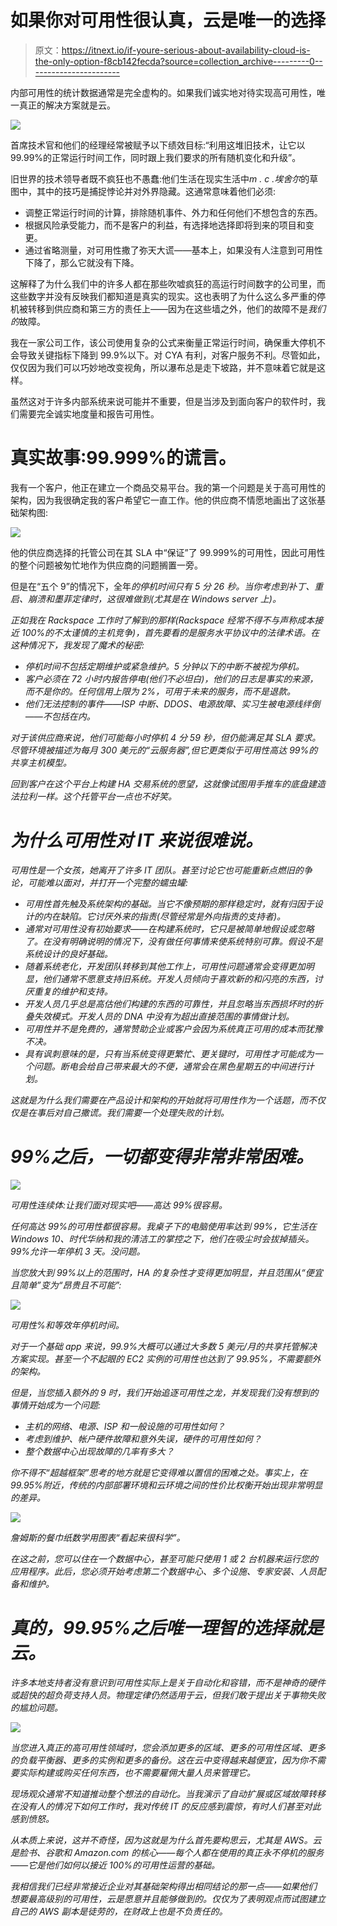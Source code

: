 # 如果你对可用性很认真，云是唯一的选择

> 原文：<https://itnext.io/if-youre-serious-about-availability-cloud-is-the-only-option-f8cb142fecda?source=collection_archive---------0----------------------->

内部可用性的统计数据通常是完全虚构的。如果我们诚实地对待实现高可用性，唯一真正的解决方案就是云。

![](img/45dba53d6e29e4b1fbb9e68f4f4aa612.png)

首席技术官和他们的经理经常被赋予以下绩效目标:“利用这堆旧技术，让它以 99.99%的正常运行时间工作，同时跟上我们要求的所有随机变化和升级”。

旧世界的技术领导者既不疯狂也不愚蠢:他们生活在现实生活中*m . c .埃舍尔*的草图中，其中的技巧是捕捉悖论并对外界隐藏。这通常意味着他们必须:

*   调整正常运行时间的计算，排除随机事件、外力和任何他们不想包含的东西。
*   根据风险承受能力，而不是客户的利益，有选择地选择即将到来的项目和变更。
*   通过省略测量，对可用性撒了弥天大谎——基本上，如果没有人注意到可用性下降了，那么它就没有下降。

这解释了为什么我们中的许多人都在那些吹嘘疯狂的高运行时间数字的公司里，而这些数字并没有反映我们都知道是真实的现实。这也表明了为什么这么多严重的停机被转移到供应商和第三方的责任上——因为在这些墙之外，他们的故障不是*我们的*故障。

我在一家公司工作，该公司使用复杂的公式来衡量正常运行时间，确保重大停机不会导致关键指标下降到 99.9%以下。对 CYA 有利，对客户服务不利。尽管如此，仅仅因为我们可以巧妙地改变视角，所以瀑布总是走下坡路，并不意味着它就是这样。

虽然这对于许多内部系统来说可能并不重要，但是当涉及到面向客户的软件时，我们需要完全诚实地度量和报告可用性。

# 真实故事:99.999%的谎言。

我有一个客户，他正在建立一个商品交易平台。我的第一个问题是关于高可用性的架构，因为我很确定我的客户希望它一直工作。他的供应商不情愿地画出了这张基础架构图:

![](img/e3ec27678a1dc31cce64f3c721d894c3.png)

他的供应商选择的托管公司在其 SLA 中“保证”了 99.999%的可用性，因此可用性的整个问题被匆忙地作为供应商的问题搁置一旁。

但是在“五个 9”的情况下，全年*的停机时间只有 5 分 26 秒。当你考虑到补丁、重启、崩溃和墨菲定律时，这很难做到(尤其是在 Windows server 上)。*

*正如我在 Rackspace 工作时了解到的那样(Rackspace 经常不得不与声称成本接近 100%的不太谨慎的主机竞争)，首先要看的是服务水平协议中的法律术语。在这种情况下，我发现了魔术的秘密:*

*   *停机时间不包括定期维护或紧急维护。5 分钟以下的中断不被视为停机。*
*   *客户必须在 72 小时内报告停电(他们不必坦白)，他们的日志是事实的来源，而不是你的。任何信用上限为 2%，可用于未来的服务，而不是退款。*
*   *他们无法控制的事件——ISP 中断、DDOS、电源故障、实习生被电源线绊倒——不包括在内。*

*对于该供应商来说，他们可能每小时停机 4 分 59 秒，但仍能满足其 SLA 要求。尽管环境被描述为每月 300 美元的“云服务器”,但它更类似于可用性高达 99%的共享主机模型。*

*回到客户在这个平台上构建 HA 交易系统的愿望，这就像试图用手推车的底盘建造法拉利一样。这个托管平台一点也不好笑。*

# *为什么可用性对 IT 来说很难说。*

*可用性是一个女孩，她离开了许多 IT 团队。甚至讨论它也可能重新点燃旧的争论，可能难以面对，并打开一个完整的蠕虫罐:*

*   *可用性首先触及系统架构的基础。当它不像预期的那样稳定时，就有归因于设计的内在缺陷。它讨厌外来的指责(尽管经常是外向指责的支持者)。*
*   *通常对可用性没有初始要求——在构建系统时，它只是被简单地假设或忽略了。在没有明确说明的情况下，没有做任何事情来使系统特别可靠。假设不是系统设计的良好基础。*
*   *随着系统老化，开发团队转移到其他工作上，可用性问题通常会变得更加明显，他们通常不愿意支持旧系统。开发人员倾向于喜欢新的和闪亮的东西，讨厌重复的维护和支持。*
*   *开发人员几乎总是高估他们构建的东西的可靠性，并且忽略当东西损坏时的折叠失效模式。开发人员的 DNA 中没有为超出直接范围的事情做计划。*
*   *可用性并不是免费的，通常赞助企业或客户会因为系统真正可用的成本而犹豫不决。*
*   *具有讽刺意味的是，只有当系统变得更繁忙、更关键时，可用性才可能成为一个问题。断电会给自己带来最大的不便，通常会在黑色星期五的中间进行计划。*

*这就是为什么我们需要在产品设计和架构的开始就将可用性作为一个话题，而不仅仅是在事后对自己撒谎。我们需要一个处理失败的计划。*

# *99%之后，一切都变得非常非常困难。*

*![](img/2e5334401f1837005421057c597c417a.png)*

*可用性连续体:让我们面对现实吧——高达 99%很容易。*

*任何高达 99%的可用性都很容易。我桌子下的电脑使用率达到 99%，它生活在 Windows 10、时代华纳和我的清洁工的掌控之下，他们在吸尘时会拔掉插头。99%允许一年停机 3 天。没问题。*

*当您放大到 99%以上的范围时，HA 的复杂性才变得更加明显，并且范围从“便宜且简单”变为“昂贵且不可能”:*

*![](img/22fbbc5f19934801fd6ee92248ab305b.png)*

*可用性%和等效年停机时间。*

*对于一个基础 app 来说，99.9%大概可以通过大多数 5 美元/月的共享托管解决方案实现。甚至一个不起眼的 EC2 实例的可用性也达到了 99.95%，不需要额外的架构。*

*但是，当您插入额外的 9 时，我们开始追逐可用性之龙，并发现我们没有想到的事情开始成为一个问题:*

*   *主机的网络、电源、ISP 和一般设施的可用性如何？*
*   *考虑到维护、帐户硬件故障和意外失误，硬件的可用性如何？*
*   *整个数据中心出现故障的几率有多大？*

*你不得不“超越框架”思考的地方就是它变得难以置信的困难之处。事实上，在 99.95%附近，传统的内部部署环境和云环境之间的性价比权衡开始出现非常明显的差异。*

*![](img/233ee6e3b8c9038da6885946bf06304a.png)*

*詹姆斯的餐巾纸数学用图表“看起来很科学”。*

*在这之前，您可以住在一个数据中心，甚至可能只使用 1 或 2 台机器来运行您的应用程序。此后，您必须开始考虑第二个数据中心、多个设施、专家安装、人员配备和维护。*

# *真的，99.95%之后唯一理智的选择就是云。*

*许多本地支持者没有意识到可用性实际上是关于自动化和容错，而不是神奇的硬件或超快的超负荷支持人员。物理定律仍然适用于云，但我们敢于提出关于事物失败的尴尬问题。*

*![](img/05b03e46f0773f923bac61adfeb5980b.png)*

*当您进入真正的高可用性领域时，您会添加更多的区域、更多的可用性区域、更多的负载平衡器、更多的实例和更多的备份。这在云中变得越来越便宜，因为你不需要实际构建或购买任何东西，也不需要雇佣大量人员来管理它。*

*现场观众通常不知道推动整个想法的自动化。当我演示了自动扩展或区域故障转移在没有人的情况下如何工作时，我对传统 IT 的反应感到震惊，有时人们甚至对此感到愤怒。*

*从本质上来说，这并不奇怪，因为这就是为什么首先要构思云，尤其是 AWS。云是脸书、谷歌和 Amazon.com 的核心——每个人都在使用的真正永不停机的服务——它是他们如何以接近 100%的可用性运营的基础。*

*我相信我们已经非常接近企业对其基础架构得出相同结论的那一点——如果他们想要最高级别的可用性，云是愿意并且能够做到的。仅仅为了表明观点而试图建立自己的 AWS 副本是徒劳的，在财政上也是不负责任的。*